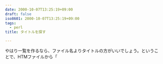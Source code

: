 ```yaml
---
date: 2000-10-07T13:25:19+09:00
draft: false
iso8601: 2000-10-07T13:25:19+09:00
tags:
  - perl
title: タイトルを探す

---
```


<div class="entry-body">
                                 <p>やはり一覧を作るなら、ファイル名よりタイトルの方がいいでしょう。ということで、HTMファイルから「<title>タグ」の中身を取り出してみました。 </p>

<p>「/（スラッシュ）」は正規表現の区切り（？）なので、エスケープする必要があるみたい。何度も失敗しているうちに色々とコツがわかってきたような気がする。 </p>

<p>気がしているだけのような気もしない事も無いけど・・・。 </p>

<p>あと、表示して気づいた事だけど、EUC-JP版ではタイトルが文字化けする。これは、タイトルがShift_JISのままだからなのだろう・・・。漢字コードが混在するのはよくない。きちんと変換しなくてはいけないけど・・・。 </p>

<p>・・・文字コードの混在というのは、危険もあるようだ。UnicodeとShift_JISが混ざると、どうしようもないことが起きるみたい。文字コードの扱いには気をつけなくては・・・。</p>
                              
                                 <p>ソースコード</p>

```default
#!/usr/bin/perl

@styles=("../../ipp.css","../test.css");
$title="テスト９";
$scrname="";
$filename="";
$rtdir="../";
$file="";

{
    $scrname = $ENV{'SCRIPT_NAME'};
    $scrname =~ s/_1// ;
    if($scrname =~ /(ts[0-9]{4}.cgi$)/){
        $filename = $+ ;
        $filename =~ s/cgi/htm/ ;
    }

    &amp;printHeader;

    print "<div class=test>n";

    print "「親ディレクトリ」には、以下のHTMファイルがあります。";
    print "<ul>n";

    chdir($rtdir);
    opendir(DIR, ".");
    while ($file = readdir(DIR)) {
        if($file =~ /htm$/){
            open(IN, $file);
            while(<IN>){
                if(/<title>/){
                    if($' =~ /</title>/){
                        print "<li>$file（$`）n";
                        last;
                    }
                }
            }
            close(IN);
        }
    }
    closedir(DIR);

    print "</ul>n";
    print "</div>";

    &amp;printFooter;

    exit;
}

sub printHeader{
    print "Content-type: text/htmlnn";
    print "<html lang=ja><head><title>$title</title>n";
    foreach $st (@styles){
        print "<link rel="stylesheet" type="text/css" href="$st">n";
    }
    print "</head><body>n";
    print "<div class=head>n";
    print "<h1>$title</h1><hr>n";
    &amp;printlinks;
    print "<hr></div>n";
}

sub printFooter{
    print "<div class=foot><hr>n";
    &amp;printlinks;
    print "<hr>n";
    open(IN,"../../sig.txt");
    while ($sig=<IN>){print $sig;}
    close(IN);
    print "</div>n";
    print "</body></html>n";
}

sub printlinks{
    print "<a href="../../../index.htm">Home</a>n";
    print "/n<a href="../../">Perl</a>n";
    print "/n<a href="../">TestCGI Index</a>n";
    if($filename){
        print "/n<a href="../$filename">$titleの解説</a>n";
    }
}
```
                              </div>
    	